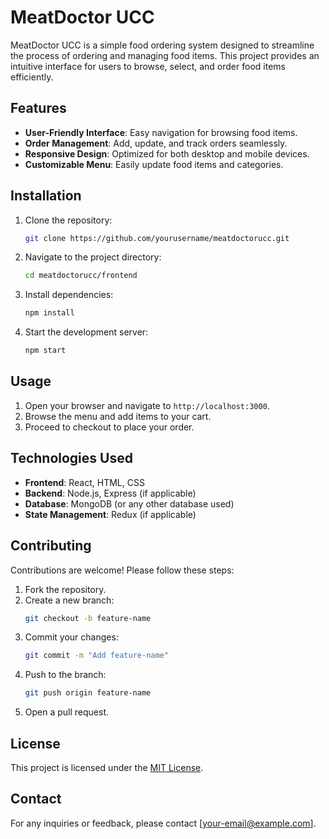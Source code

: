 # MeatDoctor UCC

MeatDoctor UCC is a simple food ordering system designed to streamline the process of ordering and managing food items. This project provides an intuitive interface for users to browse, select, and order food items efficiently.

## Features

- **User-Friendly Interface**: Easy navigation for browsing food items.
- **Order Management**: Add, update, and track orders seamlessly.
- **Responsive Design**: Optimized for both desktop and mobile devices.
- **Customizable Menu**: Easily update food items and categories.

## Installation

1. Clone the repository:
    ```bash
    git clone https://github.com/yourusername/meatdoctorucc.git
    ```
2. Navigate to the project directory:
    ```bash
    cd meatdoctorucc/frontend
    ```
3. Install dependencies:
    ```bash
    npm install
    ```
4. Start the development server:
    ```bash
    npm start
    ```

## Usage

1. Open your browser and navigate to `http://localhost:3000`.
2. Browse the menu and add items to your cart.
3. Proceed to checkout to place your order.

## Technologies Used

- **Frontend**: React, HTML, CSS
- **Backend**: Node.js, Express (if applicable)
- **Database**: MongoDB (or any other database used)
- **State Management**: Redux (if applicable)

## Contributing

Contributions are welcome! Please follow these steps:

1. Fork the repository.
2. Create a new branch:
    ```bash
    git checkout -b feature-name
    ```
3. Commit your changes:
    ```bash
    git commit -m "Add feature-name"
    ```
4. Push to the branch:
    ```bash
    git push origin feature-name
    ```
5. Open a pull request.

## License

This project is licensed under the [MIT License](LICENSE).

## Contact

For any inquiries or feedback, please contact [your-email@example.com].
